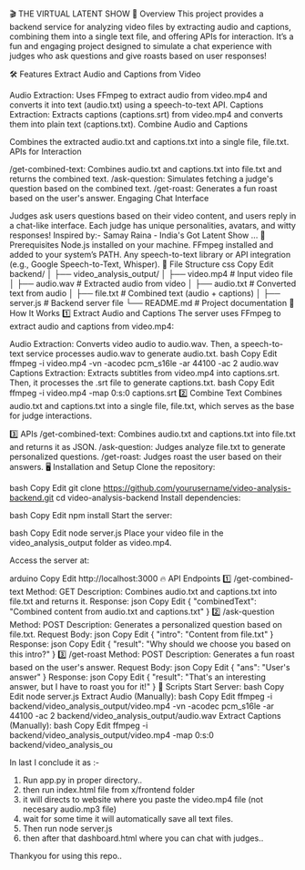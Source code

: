 🎬 THE VIRTUAL LATENT SHOW
🚀 Overview
This project provides a backend service for analyzing video files by extracting audio and captions, combining them into a single text file, and offering APIs for interaction. It’s a fun and engaging project designed to simulate a chat experience with judges who ask questions and give roasts based on user responses!

🛠️ Features
Extract Audio and Captions from Video

Audio Extraction: Uses FFmpeg to extract audio from video.mp4 and converts it into text (audio.txt) using a speech-to-text API.
Captions Extraction: Extracts captions (captions.srt) from video.mp4 and converts them into plain text (captions.txt).
Combine Audio and Captions

Combines the extracted audio.txt and captions.txt into a single file, file.txt.
APIs for Interaction

/get-combined-text: Combines audio.txt and captions.txt into file.txt and returns the combined text.
/ask-question: Simulates fetching a judge's question based on the combined text.
/get-roast: Generates a fun roast based on the user's answer.
Engaging Chat Interface

Judges ask users questions based on their video content, and users reply in a chat-like interface.
Each judge has unique personalities, avatars, and witty responses!
Inspired by:- Samay Raina - India's Got Latent Show ...
🧰 Prerequisites
Node.js installed on your machine.
FFmpeg installed and added to your system’s PATH.
Any speech-to-text library or API integration (e.g., Google Speech-to-Text, Whisper).
📂 File Structure
css
Copy
Edit
backend/
│
├── video_analysis_output/
│   ├── video.mp4            # Input video file
│   ├── audio.wav            # Extracted audio from video
│   ├── audio.txt            # Converted text from audio
│   ├── file.txt             # Combined text (audio + captions)
│
├── server.js                # Backend server file
└── README.md                # Project documentation
📝 How It Works
1️⃣ Extract Audio and Captions
The server uses FFmpeg to extract audio and captions from video.mp4:

Audio Extraction:
Converts video audio to audio.wav. Then, a speech-to-text service processes audio.wav to generate audio.txt.
bash
Copy
Edit
ffmpeg -i video.mp4 -vn -acodec pcm_s16le -ar 44100 -ac 2 audio.wav
Captions Extraction:
Extracts subtitles from video.mp4 into captions.srt. Then, it processes the .srt file to generate captions.txt.
bash
Copy
Edit
ffmpeg -i video.mp4 -map 0:s:0 captions.srt
2️⃣ Combine Text
Combines audio.txt and captions.txt into a single file, file.txt, which serves as the base for judge interactions.

3️⃣ APIs
/get-combined-text: Combines audio.txt and captions.txt into file.txt and returns it as JSON.
/ask-question: Judges analyze file.txt to generate personalized questions.
/get-roast: Judges roast the user based on their answers.
🖥️ Installation and Setup
Clone the repository:

bash
Copy
Edit
git clone https://github.com/yourusername/video-analysis-backend.git
cd video-analysis-backend
Install dependencies:

bash
Copy
Edit
npm install
Start the server:

bash
Copy
Edit
node server.js
Place your video file in the video_analysis_output folder as video.mp4.

Access the server at:

arduino
Copy
Edit
http://localhost:3000
🔥 API Endpoints
1️⃣ /get-combined-text
Method: GET
Description: Combines audio.txt and captions.txt into file.txt and returns it.
Response:
json
Copy
Edit
{
  "combinedText": "Combined content from audio.txt and captions.txt"
}
2️⃣ /ask-question
Method: POST
Description: Generates a personalized question based on file.txt.
Request Body:
json
Copy
Edit
{
  "intro": "Content from file.txt"
}
Response:
json
Copy
Edit
{
  "result": "Why should we choose you based on this intro?"
}
3️⃣ /get-roast
Method: POST
Description: Generates a fun roast based on the user's answer.
Request Body:
json
Copy
Edit
{
  "ans": "User's answer"
}
Response:
json
Copy
Edit
{
  "result": "That's an interesting answer, but I have to roast you for it!"
}
📜 Scripts
Start Server:
bash
Copy
Edit
node server.js
Extract Audio (Manually):
bash
Copy
Edit
ffmpeg -i backend/video_analysis_output/video.mp4 -vn -acodec pcm_s16le -ar 44100 -ac 2 backend/video_analysis_output/audio.wav
Extract Captions (Manually):
bash
Copy
Edit
ffmpeg -i backend/video_analysis_output/video.mp4 -map 0:s:0 backend/video_analysis_ou


In last I conclude it as :- 
1. Run app.py in proper directory..
2. then run index.html file from x/frontend folder 
3. it will directs to website where you paste the video.mp4 file (not necesary audio.mp3 file)
4. wait for some time it will automatically save all text files.
5. Then run node server.js
6. then after that dashboard.html where you can chat with judges..

Thankyou for using this repo..
